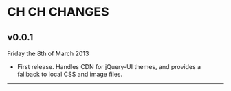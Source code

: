 # CH CH CHANGES #

## v0.0.1 ##

Friday the 8th of March 2013

* First release. Handles CDN for jQuery-UI themes, and provides a fallback to local CSS and image files.

----
